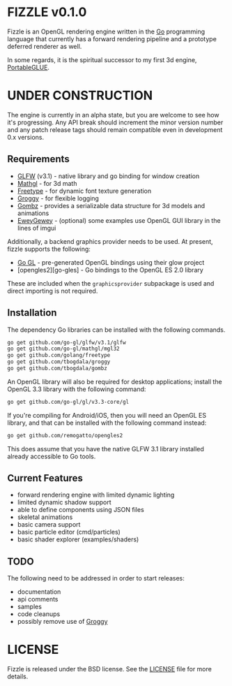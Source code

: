 FIZZLE v0.1.0
=============

Fizzle is an OpenGL rendering engine written in the [Go][golang] programming language
that currently has a forward rendering pipeline and a prototype deferred renderer
as well.

In some regards, it is the spiritual successor to my first 3d engine, [PortableGLUE][pg].


UNDER CONSTRUCTION
==================

The engine is currently in an alpha state, but you are welcome to see how
it's progressing.  Any API break should increment the minor version number and
any patch release tags should remain compatible even in development 0.x versions.


Requirements
------------

* [GLFW][glfw-go] (v3.1) - native library and go binding for window creation
* [Mathgl][mgl] - for 3d math
* [Freetype][ftgo] - for dynamic font texture generation
* [Groggy][groggy] - for flexible logging
* [Gombz][gombz] - provides a serializable data structure for 3d models and animations
* [EweyGewey][ewey] - (optional) some examples use OpenGL GUI library in the lines of imgui

Additionally, a backend graphics provider needs to be used. At present, fizzle
supports the following:

* [Go GL][go-gl] - pre-generated OpenGL bindings using their glow project
* [opengles2][go-gles] - Go bindings to the OpenGL ES 2.0 library

These are included when the `graphicsprovider` subpackage is used and direct
importing is not required.

Installation
------------

The dependency Go libraries can be installed with the following commands.

```bash
go get github.com/go-gl/glfw/v3.1/glfw
go get github.com/go-gl/mathgl/mgl32
go get github.com/golang/freetype
go get github.com/tbogdala/groggy
go get github.com/tbogdala/gombz
```

An OpenGL library will also be required for desktop applications; install
the OpenGL 3.3 library with the following command:

```bash
go get github.com/go-gl/gl/v3.3-core/gl
```

If you're compiling for Android/iOS, then you will need an OpenGL ES library,
and that can be installed with the following command instead:

```bash
go get github.com/remogatto/opengles2
```

This does assume that you have the native GLFW 3.1 library installed already
accessible to Go tools.

Current Features
----------------

* forward rendering engine with limited dynamic lighting
* limited dynamic shadow support
* able to define components using JSON files
* skeletal animations
* basic camera support
* basic particle editor (cmd/particles)
* basic shader explorer (examples/shaders)


TODO
----

The following need to be addressed in order to start releases:

* documentation
* api comments
* samples
* code cleanups
* possibly remove use of [Groggy][groggy]


LICENSE
=======

Fizzle is released under the BSD license. See the [LICENSE][license-link] file for more details.


[golang]: https://golang.org/
[groggy]: https://github.com/tbogdala/groggy
[gombz]: https://github.com/tbogdala/gombz
[pg]: https://bitbucket.org/tbogdala/portableglue
[glfw-go]: https://github.com/go-gl/glfw
[go-gl]: https://github.com/go-gl/glow
[opengles2]: https://github.com/remogatto/opengles2
[mgl]: https://github.com/go-gl/mathgl
[ftgo]: https://github.com/golang/freetype
[ewey]: https://github.com/tbogdala/eweygewey
[license-link]: https://raw.githubusercontent.com/tbogdala/fizzle/master/LICENSE
